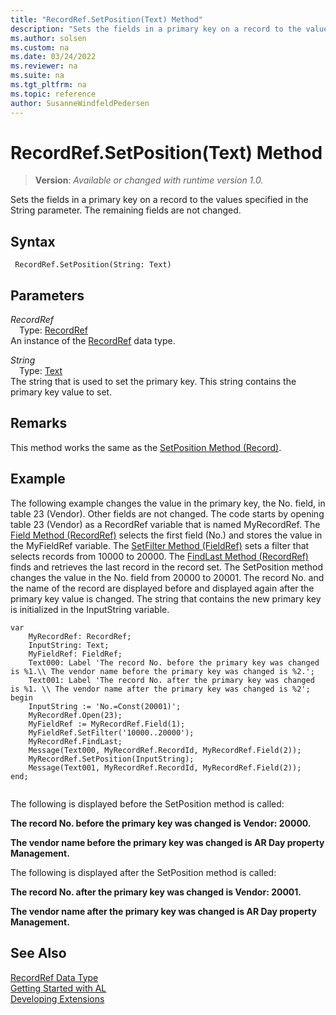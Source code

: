 ```yaml
---
title: "RecordRef.SetPosition(Text) Method"
description: "Sets the fields in a primary key on a record to the values specified in the String parameter."
ms.author: solsen
ms.custom: na
ms.date: 03/24/2022
ms.reviewer: na
ms.suite: na
ms.tgt_pltfrm: na
ms.topic: reference
author: SusanneWindfeldPedersen
---
```

[//]: # (START>DO_NOT_EDIT)
[//]: # (IMPORTANT:Do not edit any of the content between here and the END>DO_NOT_EDIT.)
[//]: # (Any modifications should be made in the .xml files in the ModernDev repo.)
# RecordRef.SetPosition(Text) Method
> **Version**: _Available or changed with runtime version 1.0._

Sets the fields in a primary key on a record to the values specified in the String parameter. The remaining fields are not changed.


## Syntax
```AL
 RecordRef.SetPosition(String: Text)
```
## Parameters
*RecordRef*  
&emsp;Type: [RecordRef](recordref-data-type.md)  
An instance of the [RecordRef](recordref-data-type.md) data type.  

*String*  
&emsp;Type: [Text](../text/text-data-type.md)  
The string that is used to set the primary key. This string contains the primary key value to set.  



[//]: # (IMPORTANT: END>DO_NOT_EDIT)

## Remarks  
 This method works the same as the [SetPosition Method \(Record\)](../record/record-setposition-method.md).  
  
## Example  
 The following example changes the value in the primary key, the No. field, in table 23 \(Vendor\). Other fields are not changed. The code starts by opening table 23 \(Vendor\) as a RecordRef variable that is named MyRecordRef. The [Field Method \(RecordRef\)](recordref-field-method.md) selects the first field \(No.\) and stores the value in the MyFieldRef variable. The [SetFilter Method \(FieldRef\)](../fieldref/fieldref-setfilter-method.md) sets a filter that selects records from 10000 to 20000. The [FindLast Method \(RecordRef\)](recordref-findlast-method.md) finds and retrieves the last record in the record set. The SetPosition method changes the value in the No. field from 20000 to 20001. The record No. and the name of the record are displayed before and displayed again after the primary key value is changed. The string that contains the new primary key is initialized in the InputString variable. 
 
```al
var
    MyRecordRef: RecordRef;
    InputString: Text;
    MyFieldRef: FieldRef;
    Text000: Label 'The record No. before the primary key was changed is %1.\\ The vendor name before the primary key was changed is %2.';
    Text001: Label 'The record No. after the primary key was changed is %1. \\ The vendor name after the primary key was changed is %2';
begin   
    InputString := 'No.=Const(20001)';  
    MyRecordRef.Open(23);  
    MyFieldRef := MyRecordRef.Field(1);  
    MyFieldRef.SetFilter('10000..20000');  
    MyRecordRef.FindLast;  
    Message(Text000, MyRecordRef.RecordId, MyRecordRef.Field(2));  
    MyRecordRef.SetPosition(InputString);  
    Message(Text001, MyRecordRef.RecordId, MyRecordRef.Field(2));  
end;
  
```  
  
 The following is displayed before the SetPosition method is called:  
  
 **The record No. before the primary key was changed is Vendor: 20000.**  
  
 **The vendor name before the primary key was changed is AR Day property Management.**  
  
 The following is displayed after the SetPosition method is called:  
  
 **The record No. after the primary key was changed is Vendor: 20001.**  
  
 **The vendor name after the primary key was changed is AR Day property Management.**  
  

## See Also
[RecordRef Data Type](recordref-data-type.md)  
[Getting Started with AL](../../devenv-get-started.md)  
[Developing Extensions](../../devenv-dev-overview.md)